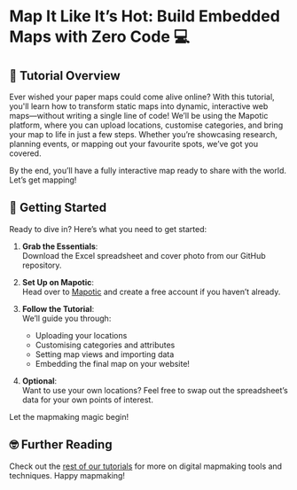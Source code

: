 # Map It Like It’s Hot: Build Embedded Maps with Zero Code 💻

## 🎯 Tutorial Overview

Ever wished your paper maps could come alive online? With this tutorial, you'll learn how to transform static maps into dynamic, interactive web maps—without writing a single line of code! We’ll be using the Mapotic platform, where you can upload locations, customise categories, and bring your map to life in just a few steps. Whether you’re showcasing research, planning events, or mapping out your favourite spots, we’ve got you covered.

By the end, you’ll have a fully interactive map ready to share with the world. Let’s get mapping!

## 🚀 Getting Started

Ready to dive in? Here’s what you need to get started:

1. **Grab the Essentials**:  
   Download the Excel spreadsheet and cover photo from our GitHub repository.
   
2. **Set Up on Mapotic**:  
   Head over to [Mapotic](https://www.mapotic.com) and create a free account if you haven’t already.

3. **Follow the Tutorial**:  
   We’ll guide you through:
   - Uploading your locations
   - Customising categories and attributes
   - Setting map views and importing data
   - Embedding the final map on your website!

4. **Optional**:  
   Want to use your own locations? Feel free to swap out the spreadsheet’s data for your own points of interest.

Let the mapmaking magic begin!

## 🤓 Further Reading

Check out the [rest of our tutorials](https://digit.use-it.travel/tutorials/) for more on digital mapmaking tools and techniques. Happy mapmaking!